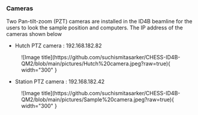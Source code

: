 
### Cameras

Two Pan-tilt-zoom (PZT) cameras are installed in the ID4B beamline for the users to look the sample position and computers. The IP address of the cameras shown below 
<br>


* Hutch PTZ camera : 192.168.182.82
<figure markdown>
  ![Image title](https://github.com/suchismitasarker/CHESS-ID4B-QM2/blob/main/pictures/Hutch%20camera.jpeg?raw=true){ width="300" }
</figure>

* Station PTZ camera : 192.168.182.42

<figure markdown>
  ![Image title](https://github.com/suchismitasarker/CHESS-ID4B-QM2/blob/main/pictures/Sample%20camera.jpeg?raw=true){ width="300" }
</figure>
